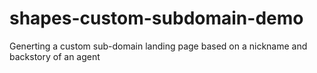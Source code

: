 # shapes-custom-subdomain-demo
Generting a custom sub-domain landing page based on a nickname and backstory of an agent
